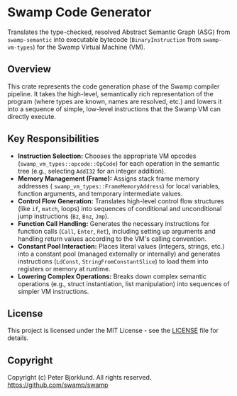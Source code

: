 # Swamp Code Generator

Translates the type-checked, resolved Abstract Semantic Graph (ASG) from `swamp-semantic` into
executable bytecode (`BinaryInstruction` from `swamp-vm-types`) for the Swamp Virtual Machine (VM).

## Overview

This crate represents the code generation phase of the Swamp compiler pipeline. It takes the
high-level, semantically rich representation of the program (where types are known, names are
resolved, etc.) and lowers it into a sequence of simple, low-level instructions that the Swamp VM
can directly execute.

## Key Responsibilities

* **Instruction Selection:** Chooses the appropriate VM opcodes (`swamp_vm_types::opcode::OpCode`)
  for each operation in the semantic tree (e.g., selecting `AddI32` for an integer addition).
* **Memory Management (Frame):** Assigns stack frame memory addresses (
  `swamp_vm_types::FrameMemoryAddress`) for local variables, function arguments, and temporary
  intermediate values.
* **Control Flow Generation:** Translates high-level control flow structures (like `if`, `match`,
  loops) into sequences of conditional and unconditional jump instructions (`Bz`, `Bnz`, `Jmp`).
* **Function Call Handling:** Generates the necessary instructions for function calls (`Call`,
  `Enter`, `Ret`), including setting up arguments and handling return values according to the VM's
  calling convention.
* **Constant Pool Interaction:** Places literal values (integers, strings, etc.) into a constant
  pool (managed externally or internally) and generates instructions (`LdConst`,
  `StringFromConstantSlice`) to load them into registers or memory at runtime.
* **Lowering Complex Operations:** Breaks down complex semantic operations (e.g., struct
  instantiation, list manipulation) into sequences of simpler VM instructions.

## License

This project is licensed under the MIT License - see the [LICENSE](LICENSE) file for details.

## Copyright

Copyright (c) Peter Bjorklund. All rights reserved. https://github.com/swamp/swamp
